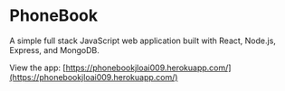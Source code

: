 # PhoneBook

A simple full stack JavaScript web application built with React, Node.js, Express, and MongoDB.

View the app: [https://phonebookjloai009.herokuapp.com/](https://phonebookjloai009.herokuapp.com/)
